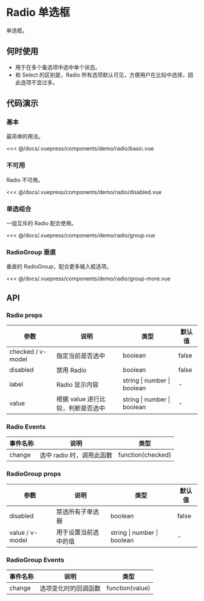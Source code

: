 # Radio 单选框

单选框。

## 何时使用

- 用于在多个备选项中选中单个状态。
- 和 Select 的区别是，Radio 所有选项默认可见，方便用户在比较中选择，因此选项不宜过多。

## 代码演示

### 基本

最简单的用法。

<demo-radio-basic/>

<<< @/docs/.vuepress/components/demo/radio/basic.vue

### 不可用

Radio 不可用。

<demo-radio-disabled/>

<<< @/docs/.vuepress/components/demo/radio/disabled.vue

### 单选组合

一组互斥的 Radio 配合使用。

<demo-radio-group/>

<<< @/docs/.vuepress/components/demo/radio/group.vue

### RadioGroup 垂直

垂直的 RadioGroup，配合更多输入框选项。

<demo-radio-group-more/>

<<< @/docs/.vuepress/components/demo/radio/group-more.vue

## API

### Radio props

| 参数              | 说明                              | 类型                        | 默认值 |
| ----------------- | --------------------------------- | --------------------------- | ------ |
| checked / v-model | 指定当前是否选中                  | boolean                     | false  |
| disabled          | 禁用 Radio                        | boolean                     | false  |
| label             | Radio 显示内容                    | string \| number \| boolean | -      |
| value             | 根据 value 进行比较，判断是否选中 | string \| number \| boolean | -      |

### Radio Events

| 事件名称 | 说明                      | 类型               |
| -------- | ------------------------- | ------------------ |
| change   | 选中 radio 时，调用此函数 | function\(checked) |

### RadioGroup props

| 参数            | 说明                 | 类型                        | 默认值 |
| --------------- | -------------------- | --------------------------- | ------ |
| disabled        | 禁选所有子单选器     | boolean                     | false  |
| value / v-model | 用于设置当前选中的值 | string \| number \| boolean | -      |

### RadioGroup Events

| 事件名称 | 说明                 | 类型             |
| -------- | -------------------- | ---------------- |
| change   | 选项变化时的回调函数 | function\(value) |

